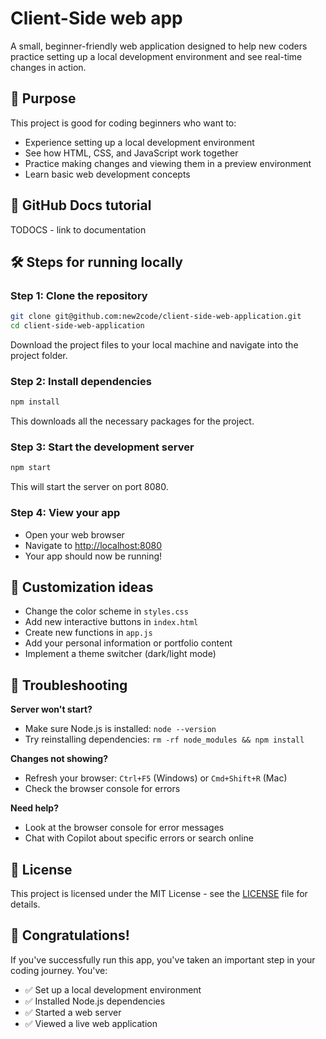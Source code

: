 # Client-Side web app

A small, beginner-friendly web application designed to help new coders practice setting up a local development environment and see real-time changes in action.

## 🎯 Purpose

This project is good for coding beginners who want to:
- Experience setting up a local development environment
- See how HTML, CSS, and JavaScript work together
- Practice making changes and viewing them in a preview environment
- Learn basic web development concepts

## 🚀 GitHub Docs tutorial

TODOCS - link to documentation

## 🛠 Steps for running locally

### Step 1: Clone the repository

```bash
git clone git@github.com:new2code/client-side-web-application.git
cd client-side-web-application
```

Download the project files to your local machine and navigate into the project folder.

### Step 2: Install dependencies

```bash
npm install
```

This downloads all the necessary packages for the project.

### Step 3: Start the development server

```bash
npm start
```

This will start the server on port 8080.

### Step 4: View your app

- Open your web browser
- Navigate to [http://localhost:8080](http://localhost:8080)
- Your app should now be running!

## 🎨 Customization ideas

- Change the color scheme in `styles.css`
- Add new interactive buttons in `index.html`
- Create new functions in `app.js`
- Add your personal information or portfolio content
- Implement a theme switcher (dark/light mode)

## 🐛 Troubleshooting

**Server won't start?**
- Make sure Node.js is installed: `node --version`
- Try reinstalling dependencies: `rm -rf node_modules && npm install`

**Changes not showing?**
- Refresh your browser: `Ctrl+F5` (Windows) or `Cmd+Shift+R` (Mac)
- Check the browser console for errors

**Need help?**
- Look at the browser console for error messages
- Chat with Copilot about specific errors or search online

## 📄 License

This project is licensed under the MIT License - see the [LICENSE](LICENSE) file for details.

## 🎉 Congratulations!

If you've successfully run this app, you've taken an important step in your coding journey. You've:
- ✅ Set up a local development environment
- ✅ Installed Node.js dependencies
- ✅ Started a web server
- ✅ Viewed a live web application
